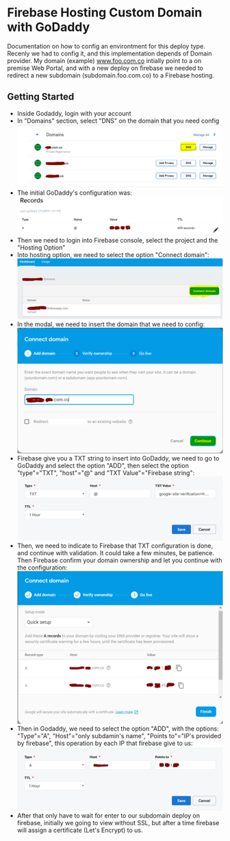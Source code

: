 # Firebase Hosting Custom Domain with GoDaddy

Documentation on how to config an environtment for this deploy type. Recenly we had to config it, and this implementation depends of Domain provider. 
My domain (example) www.foo.com.co intially point to a on premise Web Portal, and with a new deploy on firebase we needed to redirect a new subdomain (subdomain.foo.com.co) to a Firebase hosting.

## Getting Started

* Inside Godaddy, login with your account
* In "Domains" section, select "DNS" on the domain that you need config
![alt text](https://github.com/mayusGomez/FirebaseCustomDomainGodaddy/raw/master/01-DNSmanage.png)
* The initial GoDaddy's configuration was: 
![alt text](https://github.com/mayusGomez/FirebaseCustomDomainGodaddy/raw/master/02-InitialConfig.png)
* Then we need to login into Firebase console, select the project and the "Hosting Option"
* Into hosting option, we need to select the option "Connect domain":
![alt text](https://github.com/mayusGomez/FirebaseCustomDomainGodaddy/raw/master/03-FirebaseConnetDomain.png)
* In the modal, we need to insert the domain that we need to config:
![alt text](https://github.com/mayusGomez/FirebaseCustomDomainGodaddy/raw/master/04-FirebaseInsertDom.png)
* Firebase give you a TXT string to insert into GoDaddy, we need to go to GoDaddy and select the option "ADD", then select the option "type"="TXT", "host"="@" and "TXT Value"="Firebase string":
![alt text](https://github.com/mayusGomez/FirebaseCustomDomainGodaddy/raw/master/05-FirebaseTXTConfig.PNG)
* Then, we need to indicate to Firebase that TXT configuration is done, and continue with validation. It could take a few minutes, be patience. Then Firebase confirm your domain ownership and let you continue with the configuration:
![alt text](https://github.com/mayusGomez/FirebaseCustomDomainGodaddy/raw/master/06-FirebaseConfigToGodaddy.PNG)
* Then in Godaddy, we need to select the option "ADD", with the options: "Type"="A", "Host"="only subdamin's name", "Points to"="IP's provided by firebase", this operation by each IP that firebase give to us:
![alt text](https://github.com/mayusGomez/FirebaseCustomDomainGodaddy/raw/master/07-GoDaddyConfig.PNG)
* After that only have to wait for enter to our subdomain deploy on firebase, initially we going to view without SSL, but after a time firebase will assign a certificate (Let's Encrypt) to us.
